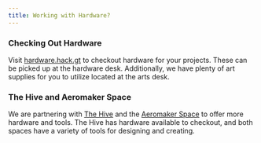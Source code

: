 ```yaml
---
title: Working with Hardware?
---
```

### Checking Out Hardware
Visit [hardware.hack.gt](https://hardware.hack.gt) to checkout hardware for your projects. 
These can be picked up at the hardware desk. 
Additionally, we have plenty of art supplies for you to utilize located at the arts desk. <br>
### The Hive and Aeromaker Space
We are partnering with [The Hive](https://hive.ece.gatech.edu/) and the [Aeromaker Space](https://www.ae.gatech.edu/aero-maker-space) to offer more hardware and tools.
The Hive has hardware available to checkout, and both spaces have a variety of tools for designing and creating.
